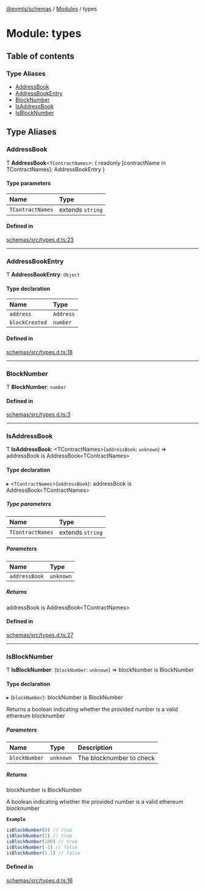 [@evmts/schemas](../README.md) / [Modules](../modules.md) / types

# Module: types

## Table of contents

### Type Aliases

- [AddressBook](types.md#addressbook)
- [AddressBookEntry](types.md#addressbookentry)
- [BlockNumber](types.md#blocknumber)
- [IsAddressBook](types.md#isaddressbook)
- [IsBlockNumber](types.md#isblocknumber)

## Type Aliases

### AddressBook

Ƭ **AddressBook**<`TContractNames`\>: { readonly [contractName in TContractNames]: AddressBookEntry }

#### Type parameters

| Name | Type |
| :------ | :------ |
| `TContractNames` | extends `string` |

#### Defined in

[schemas/src/types.d.ts:23](https://github.com/evmts/evmts-monorepo/blob/main/schemas/src/types.d.ts#L23)

___

### AddressBookEntry

Ƭ **AddressBookEntry**: `Object`

#### Type declaration

| Name | Type |
| :------ | :------ |
| `address` | `Address` |
| `blockCreated` | `number` |

#### Defined in

[schemas/src/types.d.ts:18](https://github.com/evmts/evmts-monorepo/blob/main/schemas/src/types.d.ts#L18)

___

### BlockNumber

Ƭ **BlockNumber**: `number`

#### Defined in

[schemas/src/types.d.ts:3](https://github.com/evmts/evmts-monorepo/blob/main/schemas/src/types.d.ts#L3)

___

### IsAddressBook

Ƭ **IsAddressBook**: <TContractNames\>(`addressBook`: `unknown`) => addressBook is AddressBook<TContractNames\>

#### Type declaration

▸ <`TContractNames`\>(`addressBook`): addressBook is AddressBook<TContractNames\>

##### Type parameters

| Name | Type |
| :------ | :------ |
| `TContractNames` | extends `string` |

##### Parameters

| Name | Type |
| :------ | :------ |
| `addressBook` | `unknown` |

##### Returns

addressBook is AddressBook<TContractNames\>

#### Defined in

[schemas/src/types.d.ts:27](https://github.com/evmts/evmts-monorepo/blob/main/schemas/src/types.d.ts#L27)

___

### IsBlockNumber

Ƭ **IsBlockNumber**: (`blockNumber`: `unknown`) => blockNumber is BlockNumber

#### Type declaration

▸ (`blockNumber`): blockNumber is BlockNumber

Returns a boolean indicating whether the provided number is a valid ethereum blocknumber

##### Parameters

| Name | Type | Description |
| :------ | :------ | :------ |
| `blockNumber` | `unknown` | The blocknumber to check |

##### Returns

blockNumber is BlockNumber

A boolean indicating whether the provided number is a valid ethereum blocknumber

**`Example`**

```ts
isBlockNumber(0) // true
isBlockNumber(1) // true
isBlockNumber(100) // true
isBlockNumber(-1) // false
isBlockNumber(1.1) // false
```

#### Defined in

[schemas/src/types.d.ts:16](https://github.com/evmts/evmts-monorepo/blob/main/schemas/src/types.d.ts#L16)
